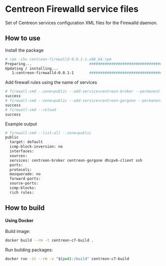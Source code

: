# Centreon Firewalld service files

Set of Centreon services configuration XML files for the Firewalld daemon.

How to use
----------

Install the package

```sh
# rpm -ihv centreon-firewalld-0.0.1-1.x86_64.rpm 
Preparing...                          ################################# [100%]
Updating / installing...
   1:centreon-firewalld-0.0.1-1       ################################# [100%]
```

Add firewall rules using the name of services

```sh
# firewall-cmd --zone=public --add-service=centreon-broker --permanent
success
# firewall-cmd --zone=public --add-service=centreon-gorgone --permanent
success
# firewall-cmd --reload
success
```

Example output

```sh
# firewall-cmd --list-all --zone=public                                 
public
  target: default
  icmp-block-inversion: no
  interfaces: 
  sources: 
  services: centreon-broker centreon-gorgone dhcpv6-client ssh
  ports: 
  protocols: 
  masquerade: no
  forward-ports: 
  source-ports: 
  icmp-blocks: 
  rich rules: 

```

How to build
------------

#### Using Docker

Build image:

```sh
docker build --rm -t centreon-c7-build .
```

Run building packages:

```sh
docker run -it --rm -v "$(pwd):/build" centreon-c7-build
```
